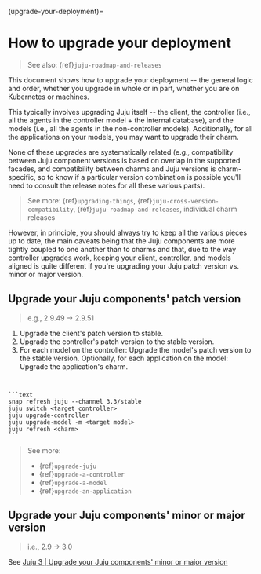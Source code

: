 (upgrade-your-deployment)=
# How to upgrade your deployment

> See also: {ref}`juju-roadmap-and-releases`

This document shows how to upgrade your deployment -- the general logic and order, whether you upgrade in whole or in part, whether you are on Kubernetes or machines.

This typically involves upgrading Juju itself -- the client, the controller (i.e., all the agents in the controller model + the internal database), and the models (i.e., all the agents in the non-controller models). Additionally, for all the applications on your models, you may want to upgrade their charm.

None of these upgrades are systematically related (e.g., compatibility between Juju component versions is based on overlap in the supported facades, and compatibility between charms and Juju versions is charm-specific, so to know if a particular version combination is possible you'll need to consult the release notes for all these various parts).

> See more: {ref}`upgrading-things`, {ref}`juju-cross-version-compatibility`, {ref}`juju-roadmap-and-releases`, individual charm releases

However, in principle, you should always try to keep all the various pieces up to date, the main caveats being that the Juju components are more tightly coupled to one another than to charms and that, due to the way controller upgrades work, keeping your client, controller, and models aligned is quite different if you're upgrading your Juju patch version vs. minor or major version.

## Upgrade your Juju components' patch version
> e.g., 2.9.49 -> 2.9.51

1. Upgrade the client's patch version to stable.
1. Upgrade the controller's patch version to the stable version.
1. For each model on the controller: Upgrade the model's patch version to the stable version. Optionally, for each application on the model: Upgrade the application's charm.


````{dropdown} Example workflow


```text
snap refresh juju --channel 3.3/stable
juju switch <target controller>
juju upgrade-controller
juju upgrade-model -m <target model>
juju refresh <charm>
```

````


> See more:
>
> - {ref}`upgrade-juju`
> - {ref}`upgrade-a-controller`
> - {ref}`upgrade-a-model`
> - {ref}`upgrade-an-application`


## Upgrade your Juju components' minor or major version
> i.e., 2.9 -> 3.0

See [Juju 3 | Upgrade your Juju components' minor or major version](https://documentation.ubuntu.com/juju/latest/howto/manage-your-deployment/upgrade-your-deployment/#upgrade-your-juju-components-minor-or-major-version)